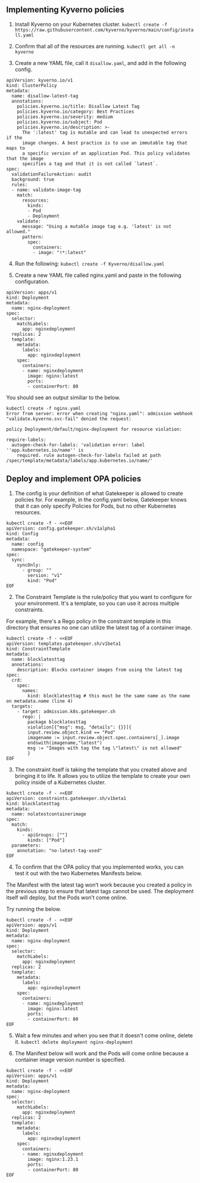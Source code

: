 ## Implementing Kyverno policies

1. Install Kyverno on your Kubernetes cluster.
`kubectl create -f https://raw.githubusercontent.com/kyverno/kyverno/main/config/install.yaml`

2. Confirm that all of the resources are running.
`kubectl get all -n kyverno`

3. Create a new YAML file, call it `disallow.yaml`, and add in the following config.
```
apiVersion: kyverno.io/v1
kind: ClusterPolicy
metadata:
  name: disallow-latest-tag
  annotations:
    policies.kyverno.io/title: Disallow Latest Tag
    policies.kyverno.io/category: Best Practices
    policies.kyverno.io/severity: medium
    policies.kyverno.io/subject: Pod
    policies.kyverno.io/description: >-
      The ':latest' tag is mutable and can lead to unexpected errors if the
      image changes. A best practice is to use an immutable tag that maps to
      a specific version of an application Pod. This policy validates that the image
      specifies a tag and that it is not called `latest`.      
spec:
  validationFailureAction: audit
  background: true
  rules:
  - name: validate-image-tag
    match:
      resources:
        kinds:
        - Pod
        - Deployment
    validate:
      message: "Using a mutable image tag e.g. 'latest' is not allowed."
      pattern:
        spec:
          containers:
          - image: "!*:latest"
```

4. Run the following:
`kubectl create -f Kyverno/disallow.yaml`

5. Create a new YAML file called nginx.yaml and paste in the following configuration.
```
apiVersion: apps/v1
kind: Deployment
metadata:
  name: nginx-deployment
spec:
  selector:
    matchLabels:
      app: nginxdeployment
  replicas: 2
  template:
    metadata:
      labels:
        app: nginxdeployment
    spec:
      containers:
      - name: nginxdeployment
        image: nginx:latest
        ports:
        - containerPort: 80
```

You should see an output similiar to the below.
```
kubectl create -f nginx.yaml
Error from server: error when creating "nginx.yaml": admission webhook "validate.kyverno.svc-fail" denied the request: 

policy Deployment/default/nginx-deployment for resource violation: 

require-labels:
  autogen-check-for-labels: 'validation error: label ''app.kubernetes.io/name'' is
    required. rule autogen-check-for-labels failed at path /spec/template/metadata/labels/app.kubernetes.io/name/'
```

## Deploy and implement OPA policies

1. The config is your definition of what Gatekeeper is allowed to create policies for. For example, in the config.yaml below, Gatekeeper knows that it can only specify Policies for Pods, but no other Kubernetes resources.

```
kubectl create -f - <<EOF
apiVersion: config.gatekeeper.sh/v1alpha1
kind: Config
metadata:
  name: config
  namespace: "gatekeeper-system"
spec:
  sync:
    syncOnly:
      - group: ""
        version: "v1"
        kind: "Pod"
EOF
```

2. The Constraint Template is the rule/policy that you want to configure for your environment. It's a template, so you can use it across multiple constraints.

For example, there's a Rego policy in the constraint template in this directory that ensures no one can utilize the latest tag of a container image.

```
kubectl create -f - <<EOF
apiVersion: templates.gatekeeper.sh/v1beta1
kind: ConstraintTemplate
metadata:
  name: blocklatesttag
  annotations:
    description: Blocks container images from using the latest tag
spec:
  crd:
    spec:
      names:
        kind: blocklatesttag # this must be the same name as the name on metadata.name (line 4)
  targets:
    - target: admission.k8s.gatekeeper.sh
      rego: |
        package blocklatesttag
        violation[{"msg": msg, "details": {}}]{
        input.review.object.kind == "Pod"
        imagename := input.review.object.spec.containers[_].image
        endswith(imagename,"latest")
        msg := "Images with tag the tag \"latest\" is not allowed"
        }
EOF
```

3. The constraint itself is taking the template that you created above and bringing it to life. It allows you to utilize the template to create your own policy inside of a Kubernetes cluster.

```
kubectl create -f - <<EOF
apiVersion: constraints.gatekeeper.sh/v1beta1
kind: blocklatesttag
metadata:
  name: nolatestcontainerimage
spec:
  match:
    kinds:
      - apiGroups: [""]
        kinds: ["Pod"]
  parameters:
    annotation: "no-latest-tag-used"
EOF
```

4. To confirm that the OPA policy that you implemented works, you can test it out with the two Kubernetes Manifests below.

The Manifest with the latest tag won’t work because you created a policy in the previous step to ensure that latest tags cannot be used. The deployment itself will deploy, but the Pods won’t come online.

Try running the below.

```
kubectl create -f - <<EOF
apiVersion: apps/v1
kind: Deployment
metadata:
  name: nginx-deployment
spec:
  selector:
    matchLabels:
      app: nginxdeployment
  replicas: 2
  template:
    metadata:
      labels:
        app: nginxdeployment
    spec:
      containers:
      - name: nginxdeployment
        image: nginx:latest
        ports:
        - containerPort: 80
EOF
```

5. Wait a few minutes and when you see that it doesn't come online, delete it.
`kubectl delete deployment nginx-deployment`

6. The Manifest below will work and the Pods will come online because a container image version number is specified.
```
kubectl create -f - <<EOF
apiVersion: apps/v1
kind: Deployment
metadata:
  name: nginx-deployment
spec:
  selector:
    matchLabels:
      app: nginxdeployment
  replicas: 2
  template:
    metadata:
      labels:
        app: nginxdeployment
    spec:
      containers:
      - name: nginxdeployment
        image: nginx:1.23.1
        ports:
        - containerPort: 80
EOF
```